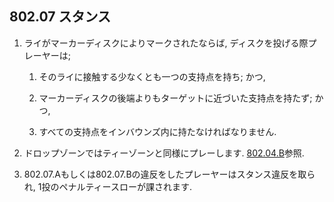 ## 802.07 スタンス

1. ライがマーカーディスクによりマークされたならば,
ディスクを投げる際プレーヤーは;

    1. そのライに接触する少なくとも一つの支持点を持ち; かつ,

    1. マーカーディスクの後端よりもターゲットに近づいた支持点を持たず; かつ,

    1. すべての支持点をインバウンズ内に持たなければなりません.

1. ドロップゾーンではティーゾーンと同様にプレーします.
[802.04.B](80204)参照.

1. 802.07.Aもしくは802.07.Bの違反をしたプレーヤーはスタンス違反を取られ,
1投のペナルティースローが課されます.
